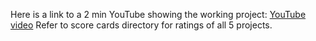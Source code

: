 Here is a link to a 2 min YouTube showing the working project: [YouTube video](https://youtu.be/5wpxoegqVKo) 
Refer to score cards directory for ratings of all 5 projects. 
